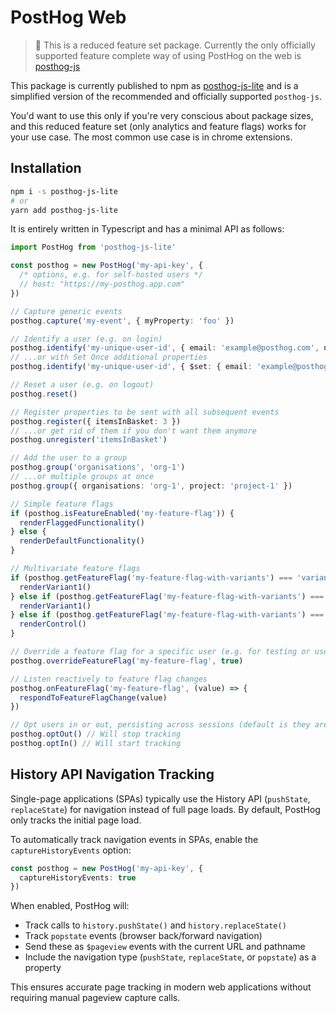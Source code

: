 # PostHog Web

> 🚧 This is a reduced feature set package. Currently the only officially supported feature complete way of using PostHog on the web is [posthog-js](https://github.com/PostHog/posthog-js)

This package is currently published to npm as [posthog-js-lite](https://www.npmjs.com/package/posthog-js-lite) and is a simplified version of the recommended and officially supported `posthog-js`.

You'd want to use this only if you're very conscious about package sizes, and this reduced feature set (only analytics and feature flags) works for your use case. The most common use case is in chrome extensions.

## Installation

```bash
npm i -s posthog-js-lite
# or
yarn add posthog-js-lite
```

It is entirely written in Typescript and has a minimal API as follows:

```ts
import PostHog from 'posthog-js-lite'

const posthog = new PostHog('my-api-key', {
  /* options, e.g. for self-hosted users */
  // host: "https://my-posthog.app.com"
})

// Capture generic events
posthog.capture('my-event', { myProperty: 'foo' })

// Identify a user (e.g. on login)
posthog.identify('my-unique-user-id', { email: 'example@posthog.com', name: 'Jane Doe' })
// ...or with Set Once additional properties
posthog.identify('my-unique-user-id', { $set: { email: 'example@posthog.com', name: 'Jane Doe' }, $set_once: { vip: true } })

// Reset a user (e.g. on logout)
posthog.reset()

// Register properties to be sent with all subsequent events
posthog.register({ itemsInBasket: 3 })
// ...or get rid of them if you don't want them anymore
posthog.unregister('itemsInBasket')

// Add the user to a group
posthog.group('organisations', 'org-1')
// ...or multiple groups at once
posthog.group({ organisations: 'org-1', project: 'project-1' })

// Simple feature flags
if (posthog.isFeatureEnabled('my-feature-flag')) {
  renderFlaggedFunctionality()
} else {
  renderDefaultFunctionality()
}

// Multivariate feature flags
if (posthog.getFeatureFlag('my-feature-flag-with-variants') === 'variant1') {
  renderVariant1()
} else if (posthog.getFeatureFlag('my-feature-flag-with-variants') === 'variant2') {
  renderVariant1()
} else if (posthog.getFeatureFlag('my-feature-flag-with-variants') === 'control') {
  renderControl()
}

// Override a feature flag for a specific user (e.g. for testing or user preference)
posthog.overrideFeatureFlag('my-feature-flag', true)

// Listen reactively to feature flag changes
posthog.onFeatureFlag('my-feature-flag', (value) => {
  respondToFeatureFlagChange(value)
})

// Opt users in or out, persisting across sessions (default is they are opted in)
posthog.optOut() // Will stop tracking
posthog.optIn() // Will start tracking
```

## History API Navigation Tracking

Single-page applications (SPAs) typically use the History API (`pushState`, `replaceState`) for navigation instead of full page loads. By default, PostHog only tracks the initial page load.

To automatically track navigation events in SPAs, enable the `captureHistoryEvents` option:

```ts
const posthog = new PostHog('my-api-key', {
  captureHistoryEvents: true
})
```

When enabled, PostHog will:
- Track calls to `history.pushState()` and `history.replaceState()`
- Track `popstate` events (browser back/forward navigation)
- Send these as `$pageview` events with the current URL and pathname
- Include the navigation type (`pushState`, `replaceState`, or `popstate`) as a property

This ensures accurate page tracking in modern web applications without requiring manual pageview capture calls.
